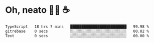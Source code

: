 # Oh, neato 🧑‍💻 ☕

<!--START_SECTION:waka-->

```txt
TypeScript   18 hrs 7 mins   █████████████████████████   99.98 %
gitrebase    0 secs          ░░░░░░░░░░░░░░░░░░░░░░░░░   00.02 %
Text         0 secs          ░░░░░░░░░░░░░░░░░░░░░░░░░   00.00 %
```

<!--END_SECTION:waka-->
